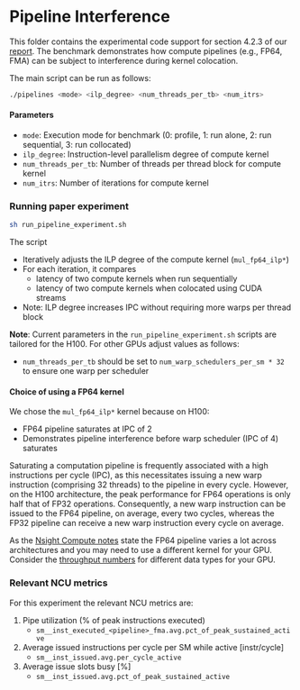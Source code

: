 # Pipeline Interference
This folder contains the experimental code support for section 4.2.3 of our [report](https://arxiv.org/pdf/2501.16909).  The benchmark demonstrates how compute pipelines (e.g., FP64, FMA) can be subject to interference during kernel colocation.

The main script can be run as follows:
```bash
./pipelines <mode> <ilp_degree> <num_threads_per_tb> <num_itrs>
```
#### Parameters
- `mode`: Execution mode for benchmark (0: profile, 1: run alone, 2: run sequential, 3: run collocated)
- `ilp_degree`: Instruction-level parallelism degree of compute kernel
- `num_threads_per_tb`: Number of threads per thread block for compute kernel
- `num_itrs`: Number of iterations for compute kernel

### Running paper experiment
```bash
sh run_pipeline_experiment.sh
```
The script
- Iteratively adjusts the ILP degree of the compute kernel (`mul_fp64_ilp*`)
- For each iteration, it compares
    - latency of two compute kernels when run sequentially
    - latency of two compute kernels when colocated using CUDA streams
- Note: ILP degree increases IPC without requiring more warps per thread block

**Note**: Current parameters in the `run_pipeline_experiment.sh` scripts are tailored for the H100. For other GPUs adjust values as follows:
- `num_threads_per_tb` should be set to `num_warp_schedulers_per_sm * 32` to ensure one warp per scheduler

#### Choice of using a FP64 kernel
We chose the `mul_fp64_ilp*` kernel because on H100:
- FP64 pipeline saturates at IPC of 2
- Demonstrates pipeline interference before warp scheduler (IPC of 4) saturates

Saturating a computation pipeline is frequently associated with a high instructions per cycle (IPC), as this necessitates issuing a new warp instruction (comprising 32 threads) to the pipeline in every cycle. However, on the H100 architecture, the peak performance for FP64 operations is only half that of FP32 operations. Consequently, a new warp instruction can be issued to the FP64 pipeline, on average, every two cycles, whereas the FP32 pipeline can receive a new warp instruction every cycle on average.

As the [Nsight Compute notes](https://docs.nvidia.com/nsight-compute/ProfilingGuide/index.html#id27) state the FP64 pipeline varies a lot across architectures and you may need to use a different kernel for your GPU. Consider the [throughput numbers](https://docs.nvidia.com/cuda/cuda-c-programming-guide/#arithmetic-instructions) for different data types for your GPU.

### Relevant NCU metrics
For this experiment the relevant NCU metrics are:
1. Pipe utilization (% of peak instructions executed)
    - `sm__inst_executed_<pipeline>_fma.avg.pct_of_peak_sustained_active`
2. Average issued instructions per cycle per SM while active [instr/cycle]
    - `sm__inst_issued.avg.per_cycle_active`
3. Average issue slots busy [%]
    - `sm__inst_issued.avg.pct_of_peak_sustained_active`